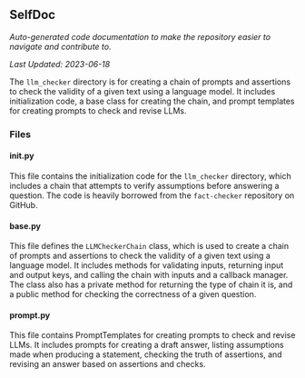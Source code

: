 <!--- START SELFDOC --->
## SelfDoc
_Auto-generated code documentation to make the repository easier to navigate and contribute to._

_Last Updated: 2023-06-18_

The `llm_checker` directory is for creating a chain of prompts and assertions to check the validity of a given text using a language model. It includes initialization code, a base class for creating the chain, and prompt templates for creating prompts to check and revise LLMs.

### Files
#### __init__.py
This file contains the initialization code for the `llm_checker` directory, which includes a chain that attempts to verify assumptions before answering a question. The code is heavily borrowed from the `fact-checker` repository on GitHub.

#### base.py
This file defines the `LLMCheckerChain` class, which is used to create a chain of prompts and assertions to check the validity of a given text using a language model. It includes methods for validating inputs, returning input and output keys, and calling the chain with inputs and a callback manager. The class also has a private method for returning the type of chain it is, and a public method for checking the correctness of a given question.

#### prompt.py
This file contains PromptTemplates for creating prompts to check and revise LLMs. It includes prompts for creating a draft answer, listing assumptions made when producing a statement, checking the truth of assertions, and revising an answer based on assertions and checks.

<!--- END SELFDOC --->